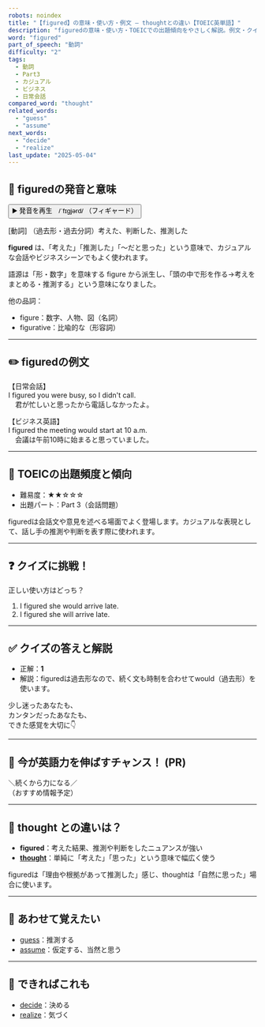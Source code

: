```yaml
---
robots: noindex
title: "【figured】の意味・使い方・例文 ― thoughtとの違い【TOEIC英単語】"
description: "figuredの意味・使い方・TOEICでの出題傾向をやさしく解説。例文・クイズ付きでthoughtとの違いもわかりやすく学べます。"
word: "figured"
part_of_speech: "動詞"
difficulty: "2"
tags:
  - 動詞
  - Part3
  - カジュアル
  - ビジネス
  - 日常会話
compared_word: "thought"
related_words:
  - "guess"
  - "assume"
next_words:
  - "decide"
  - "realize"
last_update: "2025-05-04"
---
```


## 🔰 figuredの発音と意味

<button class="play-audio" onclick="playTTS('figured')">
  <span class="play-audio-main">
    ▶️ 発音を再生　/ˈfɪɡjərd/
  </span>
  <span class="play-audio-sub">
    （フィギャード）
  </span>
</button>

[動詞] （過去形・過去分詞）考えた、判断した、推測した

**figured** は、「考えた」「推測した」「～だと思った」という意味で、カジュアルな会話やビジネスシーンでもよく使われます。

語源は「形・数字」を意味する figure から派生し、「頭の中で形を作る→考えをまとめる・推測する」という意味になりました。

他の品詞：  
- figure：数字、人物、図（名詞）
- figurative：比喩的な（形容詞）

---

## ✏️ figuredの例文

【日常会話】  
I figured you were busy, so I didn't call.  
　君が忙しいと思ったから電話しなかったよ。

【ビジネス英語】  
I figured the meeting would start at 10 a.m.  
　会議は午前10時に始まると思っていました。

---

## 🎯 TOEICの出題頻度と傾向

- 難易度：★★☆☆☆
- 出題パート：Part 3（会話問題）

figuredは会話文や意見を述べる場面でよく登場します。カジュアルな表現として、話し手の推測や判断を表す際に使われます。

---

## ❓ クイズに挑戦！

正しい使い方はどっち？

1. I figured she would arrive late.  
2. I figured she will arrive late.

---

## ✅ クイズの答えと解説

- 正解：**1**
- 解説：figuredは過去形なので、続く文も時制を合わせてwould（過去形）を使います。

少し迷ったあなたも、  
カンタンだったあなたも、  
できた感覚を大切に👇️

---

## 🚀 今が英語力を伸ばすチャンス！ (PR)

<div class="info-center">
＼続くから力になる／<br>  
（おすすめ情報予定）
</div>

---

## 🤔  thought との違いは？

- **figured**：考えた結果、推測や判断をしたニュアンスが強い
- **[thought](/word/thought)**：単純に「考えた」「思った」という意味で幅広く使う

figuredは「理由や根拠があって推測した」感じ、thoughtは「自然に思った」場合に使います。

---

## 🧩 あわせて覚えたい

- [guess](/word/guess)：推測する
- [assume](/word/assume)：仮定する、当然と思う

---

## 📖 できればこれも

- [decide](/word/decide)：決める
- [realize](/word/realize)：気づく

<!-- cvid: aid13_bid33 -->
